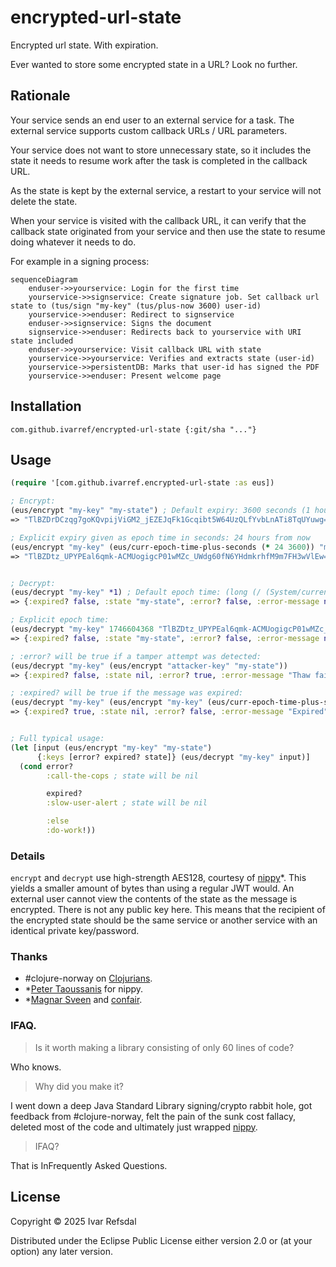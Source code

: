 # encrypted-url-state

Encrypted url state. With expiration.

Ever wanted to store some encrypted state in a URL? Look no further.

## Rationale

Your service sends an end user to an external service for a task.
The external service supports custom callback URLs / URL parameters.

Your service does not want to
store unnecessary state, so it includes the state it needs to resume
work after the task is completed in the callback URL.

As the state is kept by the external service, a restart to your service will
not delete the state.

When your service is visited with the callback URL, it can verify that the callback
state originated from your service and then use the state to resume doing whatever it
needs to do.

For example in a signing process:

```mermaid
sequenceDiagram
    enduser->>yourservice: Login for the first time
    yourservice->>signservice: Create signature job. Set callback url state to (tus/sign "my-key" (tus/plus-now 3600) user-id)
    yourservice->>enduser: Redirect to signservice 
    enduser->>signservice: Signs the document
    signservice->>enduser: Redirects back to yourservice with URI state included
    enduser->>yourservice: Visit callback URL with state
    yourservice->>yourservice: Verifies and extracts state (user-id) 
    yourservice->>persistentDB: Marks that user-id has signed the PDF
    yourservice->>enduser: Present welcome page
```

## Installation

```
com.github.ivarref/encrypted-url-state {:git/sha "..."}
```

## Usage

```clojure
(require '[com.github.ivarref.encrypted-url-state :as eus])

; Encrypt:
(eus/encrypt "my-key" "my-state") ; Default expiry: 3600 seconds (1 hour) from now
=> "TlBZDrDCzqg7goKQvpijViGM2_jEZEJqFk1Gcqibt5W64UzQLfYvbLnATi8TqUYuwg=="

; Explicit expiry given as epoch time in seconds: 24 hours from now
(eus/encrypt "my-key" (eus/curr-epoch-time-plus-seconds (* 24 3600)) "my-state")
=> "TlBZDtz_UPYPEal6qmk-ACMUogigcP01wMZc_UWdg60fN6YHdmkrhfM9m7FH3wVlEw=="


; Decrypt:
(eus/decrypt "my-key" *1) ; Default epoch time: (long (/ (System/currentTimeMillis) 1000))
=> {:expired? false, :state "my-state", :error? false, :error-message nil}

; Explicit epoch time:
(eus/decrypt "my-key" 1746604368 "TlBZDtz_UPYPEal6qmk-ACMUogigcP01wMZc_UWdg60fN6YHdmkrhfM9m7FH3wVlEw==") 
=> {:expired? false, :state "my-state", :error? false, :error-message nil}

; :error? will be true if a tamper attempt was detected:
(eus/decrypt "my-key" (eus/encrypt "attacker-key" "my-state"))
=> {:expired? false, :state nil, :error? true, :error-message "Thaw failed. Possible decryption/decompression error, unfrozen/damaged data, etc."}

; :expired? will be true if the message was expired:
(eus/decrypt "my-key" (eus/encrypt "my-key" (eus/curr-epoch-time-plus-seconds -10) "my-state"))
=> {:expired? true, :state nil, :error? false, :error-message "Expired"}


; Full typical usage:
(let [input (eus/encrypt "my-key" "my-state")
      {:keys [error? expired? state]} (eus/decrypt "my-key" input)]
  (cond error?
        :call-the-cops ; state will be nil

        expired?
        :slow-user-alert ; state will be nil

        :else
        :do-work!))
```

### Details

`encrypt` and `decrypt` use high-strength AES128, courtesy of [nippy](https://github.com/taoensso/nippy/)*.
This yields a smaller amount of bytes than using a regular JWT would. An external user cannot view
the contents of the state as the message is encrypted.
There is not any public key here. This means that the recipient of the encrypted state should be the same service
or another service with an identical private key/password.

### Thanks

* #clojure-norway on [Clojurians](https://clojurians.slack.com).
* \*[Peter Taoussanis](https://www.taoensso.com/) for nippy.
* \*[Magnar Sveen](https://magnars.com/) and [confair](https://github.com/magnars/confair).

### IFAQ.

> Is it worth making a library consisting of only 60 lines of code?

Who knows.

> Why did you make it?

I went down a deep Java Standard Library signing/crypto rabbit hole, 
got feedback from #clojure-norway, felt the pain of the sunk cost fallacy,
deleted most of the code and ultimately just wrapped [nippy](https://github.com/taoensso/nippy/).

> IFAQ?

That is InFrequently Asked Questions.

## License

Copyright © 2025 Ivar Refsdal

Distributed under the Eclipse Public License either version 2.0 or (at
your option) any later version.